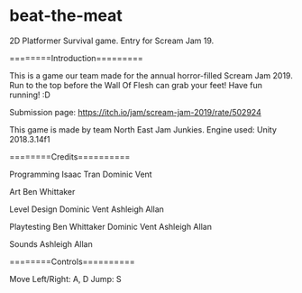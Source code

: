 # beat-the-meat
2D Platformer Survival game. Entry for Scream Jam 19.

========Introduction=========

This is a game our team made for the annual horror-filled Scream Jam 2019.
Run to the top before the Wall Of Flesh can grab your feet!
Have fun running! :D

Submission page: https://itch.io/jam/scream-jam-2019/rate/502924

This game is made by team North East Jam Junkies.
Engine used: Unity 2018.3.14f1

========Credits==========

Programming
	Isaac Tran
	Dominic Vent

Art
	Ben Whittaker

Level Design
	Dominic Vent
	Ashleigh Allan

Playtesting
	Ben Whittaker
	Dominic Vent
	Ashleigh Allan

Sounds
	Ashleigh Allan

========Controls==========

  Move Left/Right: A, D
  Jump: S
